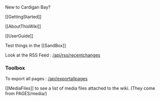 New to Cardigan Bay?

[[GettingStarted]]

[[AboutThisWiki]]

[[UserGuide]]

Test things in the [[SandBox]]

Look at the RSS Feed : [/api/rss/recentchanges](/api/rss/recentchanges)


### Toolbox

To export all pages : [/api/exportallpages](/api/exportallpages)

[[MediaFiles]] to see a list of media files attached to the wiki. (They come from PAGES/media/)